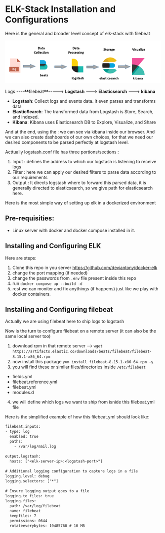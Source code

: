# ELK-Stack Installation and Configurations

Here is the general and broader level concept of elk-stack with filebeat

![alt text](image-1.png)

Logs ----~~**~~filebeat~~**~~----->  **Logstash** ---> **Elasticsearch** ---> **kibana**

- **Logstash**: Collect logs and events data. It even parses and transforms data
- **ElasticSearch**: The transformed data from Logstash is Store, Search, and indexed.
- **Kibana**: Kibana uses Elasticsearch DB to Explore, Visualize, and Share

And at the end, using the <elkstack-public-ip>:<kibana-port> we can see via kibana inside our browser. And we can also create dashboards of our own choices, for that we need our desired components to be parsed perfectly at logstash level.

Acttually logstash.conf file has three portions/sections :

1. Input : defines the address to which our logstash is listening to receive logs
2. Filter : here we can apply our desired filters to parse data according to our requirements
3. Output : It directs logstash where to forward this parsed data, it is generally directed to elasticsearch, so we give path for elasticsearch here.

Here is the most simple way of setting up elk in a dockerized environment

## Pre-requisities:

- Linux server with docker and docker compose installed in it.

## Installing and Configuring ELK

Here are steps: 

1. Clone this repo in you server https://github.com/deviantony/docker-elk
2. change the port mapping (if needed)
3. change the passwords from `.env` file present inside this repo
4. run `docker compose up --build -d`
5. rest we can moniter and fix anythings (if happens) just like we play with docker containers.

## Installing and Configuring filebeat

Actually we are using filebeat here to ship logs to logstash

Now is the turn to configure filebeat on a remote server (it can also be the same local server too)

1. download rpm in that remote server --> `wget https://artifacts.elastic.co/downloads/beats/filebeat/filebeat-8.15.1-x86_64.rpm`
2. now install this package `yum install filebeat-8.15.1-x86_64.rpm -y`
3. you will find these or similar files/directories inside `/etc/filebeat`
  - fields.yml  
  - filebeat.reference.yml  
  - filebeat.yml  
  - modules.d
4. we will define which logs we want to ship from isnide this filebeat.yml file

Here is the simplified example of how this filebeat.yml should look like:

```
filebeat.inputs:
- type: log
  enabled: true
  paths:
    - /var/log/mail.log

output.logstash:
  hosts: ["<elk-server-ip>:<logstash-port>"]

# Additional logging configuration to capture logs in a file
logging.level: debug
logging.selectors: ["*"]

# Ensure logging output goes to a file
logging.to_files: true
logging.files:
  path: /var/log/filebeat
  name: filebeat
  keepfiles: 7
  permissions: 0644
  rotateeverybytes: 10485760 # 10 MB
```


